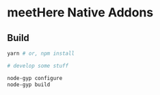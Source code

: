 # meetHere Native Addons

## Build
```bash
yarn # or, npm install

# develop some stuff

node-gyp configure
node-gyp build
```

